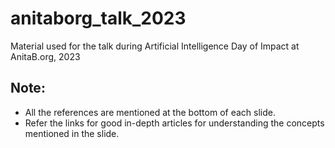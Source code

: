 # anitaborg_talk_2023
Material used for the talk during Artificial Intelligence Day of Impact at AnitaB.org, 2023

## Note:
- All the references are mentioned at the bottom of each slide. 
- Refer the links for good in-depth articles for understanding the concepts mentioned in the slide.
